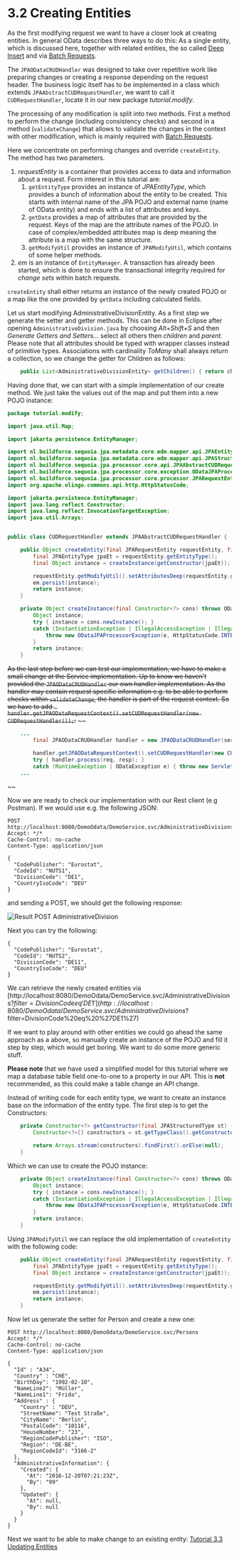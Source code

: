 # 3.2 Creating Entities
As the first modifying request we want to have a closer look at creating entities. In general OData describes three ways to do this: As a single entity, which is discussed here, together with related entities, the so called [Deep Insert](3-5-DeepInsert.md) and via [Batch Requests](3-6-BatchRequests.md).

The `JPAODataCRUDHandler` was designed to take over repetitive work like preparing changes or creating a response depending on the request header. The business logic itself has to be implemented in a class which extends `JPAAbstractCUDRequestHandler`, we want to call it `CUDRequestHandler`, locate it in our new package _tutorial.modify_.

The processing of any modification is split into two methods. First a method to perform the change (including consistency checks) and second in a method (`validateChange`) that allows to validate the changes in the context with other modification, which is mainly required with [Batch Requests](3-6-BatchRequests.md).

Here we concentrate on performing changes and override `createEntity`. The method has two parameters.
1. _requestEntity_ is a container that provides access to data and information about a request. Form interest in this tutorial are:
	1. `getEntityType` provides an instance of _JPAEntityType_, which provides a bunch of information about the entity to be created. This starts with internal name of the JPA POJO and external name (name of OData entity) and ends with a list of attributes and keys.
	2. `getData` provides a map of attributes that are provided by the request. Keys of the map are the attribute names of the POJO. In case of complex/embedded attributes map is deep meaning the attribute is a map with the same structure.
	3. `getModifyUtil` provides an instance of `JPAModifyUtil`, which contains of some helper methods.
2. _em_ is an instance of `EntityManager`. A transaction has already been started, which is done to ensure the transactional integrity required for _change sets_ within batch requests.

`createEntity` shall either returns an instance of the newly created POJO or a map like the one provided by `getData` including calculated fields.

Let us start modifying AdministrativeDivisionEntity. As a first step we generate the setter and getter methods. This can be done in Eclipse after opening `AdministrativeDivision.java` by choosing _Alt+Shift+S_ and then _Generate Getters and Setters..._ select all others then _children_ and _parent_. Please note that all attributes should be typed with wrapper classes instead of primitive types. Associations with cardinality _ToMany_ shall always return a collection, so we change the getter for Children as follows:

```Java
    public List<AdministrativeDivisionEntity> getChildren() { return children; }
```

Having done that, we can start with a simple implementation of our create method. We just take the values out of the map and put them into a new POJO instance:

```Java
package tutorial.modify;

import java.util.Map;

import jakarta.persistence.EntityManager;

import nl.buildforce.sequoia.jpa.metadata.core.edm.mapper.api.JPAEntityType;
import nl.buildforce.sequoia.jpa.metadata.core.edm.mapper.api.JPAStructuredType;
import nl.buildforce.sequoia.jpa.processor.core.api.JPAAbstractCUDRequestHandler;
import nl.buildforce.sequoia.jpa.processor.core.exception.ODataJPAProcessException;
import nl.buildforce.sequoia.jpa.processor.core.processor.JPARequestEntity;
import org.apache.olingo.commons.api.http.HttpStatusCode;

import jakarta.persistence.EntityManager;
import java.lang.reflect.Constructor;
import java.lang.reflect.InvocationTargetException;
import java.util.Arrays;


public class CUDRequestHandler extends JPAAbstractCUDRequestHandler {

    public Object createEntity(final JPARequestEntity requestEntity, final EntityManager em) throws ODataJPAProcessException {
        final JPAEntityType jpaEt = requestEntity.getEntityType();
        final Object instance = createInstance(getConstructor(jpaEt));

        requestEntity.getModifyUtil().setAttributesDeep(requestEntity.getData(), instance, jpaEt);
        em.persist(instance);
        return instance;
    }

    private Object createInstance(final Constructor<?> cons) throws ODataJPAProcessorException {
        Object instance;
        try { instance = cons.newInstance(); }
        catch (InstantiationException | IllegalAccessException | IllegalArgumentException | InvocationTargetException e) {
            throw new ODataJPAProcessorException(e, HttpStatusCode.INTERNAL_SERVER_ERROR);
        }
        return instance;
    }
```
~~As the last step before we can test our implementation, we have to make a small change at the Service implementation. Up to know we haven't provided the `JPAODataCRUDHandler` our own handler implementation. As the handler may contain request specific information e.g. to be able to perform checks within `validateChange`, the handler is part of the request context.
So we have to add ` handler.getJPAODataRequestContext().setCUDRequestHandler(new CUDRequestHandler());`:~~
~~
```Java
	...
		final JPAODataCRUDHandler handler = new JPAODataCRUDHandler(serviceContext);

		handler.getJPAODataRequestContext().setCUDRequestHandler(new CUDRequestHandler());
		try { handler.process(req, resp); }
		catch (RuntimeException | ODataException e) { throw new ServletException(e); }
	...
```
~~

Now we are ready to check our implementation with our Rest client (e.g Postman). If we would use e.g. the following JSON:

```
POST http://localhost:8080/DemoOdata/DemoService.svc/AdministrativeDivisions
Accept: */*
Cache-Control: no-cache
Content-Type: application/json

{
  "CodePublisher": "Eurostat",
  "CodeId": "NUTS1",
  "DivisionCode": "DE1",
  "CountryIsoCode": "DEU"
}
```

and sending a POST, we should get the following response:

![Result POST AdministrativeDivision](Images/CreateAdminDiv.png)

Next you can try the following:
```
{
  "CodePublisher": "Eurostat",
  "CodeId": "NUTS2",
  "DivisionCode": "DE11",
  "CountryIsoCode": "DEU"
}
```
We can retrieve the newly created entities via [http://localhost:8080/DemoOdata/DemoService.svc/AdministrativeDivisions?$filter=DivisionCode eq 'DE1'](http://localhost:8080/DemoOdata/DemoService.svc/AdministrativeDivisions?$filter=DivisionCode%20eq%20%27DE1%27)

If we want to play around with other entities we could go ahead the same approach as a above, so manually create an instance of the POJO and fill it step by step, which would get boring. We want to do some more generic stuff.

__Please note__ that we have used a simplified model for this tutorial where we map a database table field one-to-one to a property in our API. This is __not__ recommended, as this could make a table change an API change.

Instead of writing code for each entity type, we want to create an instance base on the information of the entity type. The first step is to get the Constructors:

```Java
    private Constructor<?> getConstructor(final JPAStructuredType st) {
        Constructor<?>[] constructors = st.getTypeClass().getConstructors();

        return Arrays.stream(constructors).findFirst().orElse(null);
    }

```
Which we can use to create the POJO instance:
```Java
    private Object createInstance(final Constructor<?> cons) throws ODataJPAProcessorException {
        Object instance;
        try { instance = cons.newInstance(); }
        catch (InstantiationException | IllegalAccessException | IllegalArgumentException | InvocationTargetException e) {
            throw new ODataJPAProcessorException(e, HttpStatusCode.INTERNAL_SERVER_ERROR);
        }
        return instance;
    }
```
Using `JPAModifyUtil` we can replace the old implementation of `createEntity` with the following code:
```Java
    public Object createEntity(final JPARequestEntity requestEntity, final EntityManager em) throws ODataJPAProcessException {
        final JPAEntityType jpaEt = requestEntity.getEntityType();
        final Object instance = createInstance(getConstructor(jpaEt));

        requestEntity.getModifyUtil().setAttributesDeep(requestEntity.getData(), instance, jpaEt);
        em.persist(instance);
        return instance;
    }
```
Now let us generate the setter for Person and create a new one:
```
POST http://localhost:8080/DemoOdata/DemoService.svc/Persons
Accept: */*
Cache-Control: no-cache
Content-Type: application/json

{
  "Id" : "A34",
  "Country" : "CHE",
  "BirthDay": "1992-02-10",
  "NameLine2": "Müller",
  "NameLine1": "Frida",
  "Address" : {
    "Country" : "DEU",
    "StreetName": "Test Straße",
    "CityName": "Berlin",
    "PostalCode": "10116",
    "HouseNumber": "23",
    "RegionCodePublisher": "ISO",
    "Region": "DE-BE",
    "RegionCodeId": "3166-2"
  },
  "AdministrativeInformation": {
    "Created": {
      "At": "2016-12-20T07:21:23Z",
      "By": "99"
    },
    "Updated": {
      "At": null,
      "By": null
    }
  }
}
```
Next we want to be able to make change to an existing entity: [Tutorial 3.3 Updating Entities](3-3-UpdatingEntities.md)